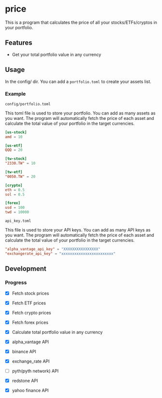 # price

This is a program that calculates the price of all your stocks/ETFs/cryptos in your portfolio.

## Features

- Get your total portfolio value in any currency

## Usage

In the config/ dir. You can add a `portfolio.toml` to create your assets list.

### Example

`config/portfolio.toml`

This toml file is used to store your portfolio. You can add as many assets as you want. The program will automatically fetch the price of each asset and calculate the total value of your portfolio in the target currencies.

```toml
[us-stock]
amd = 10

[us-etf]
QQQ = 20

[tw-stock]
"2330.TW" = 10

[tw-etf]
"0050.TW" = 20

[crypto]
eth = 0.5
sol = 0.5

[forex]
usd = 100
twd = 10000
```

`api_key.toml`

This file is used to store your API keys. You can add as many API keys as you want. The program will automatically fetch the price of each asset and calculate the total value of your portfolio in the target currencies.

```toml
"alpha_vantage_api_key" = "XXXXXXXXXXXXXXXX"
"exchangerate_api_key" = "xxxxxxxxxxxxxxxxxxxxxxxx"
```

## Development

### Progress

- [x] Fetch stock prices
- [x] Fetch ETF prices
- [x] Fetch crypto prices
- [x] Fetch forex prices
- [x] Calculate total portfolio value in any currency

- [x] alpha_vantage API
- [x] binance API
- [x] exchange_rate API
- [ ] pyth(pyth network) API
- [x] redstone API
- [x] yahoo finance API

